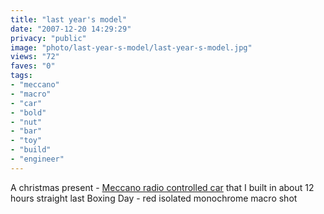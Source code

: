 ```yaml
---
title: "last year's model"
date: "2007-12-20 14:29:29"
privacy: "public"
image: "photo/last-year-s-model/last-year-s-model.jpg"
views: "72"
faves: "0"
tags:
- "meccano"
- "macro"
- "car"
- "bold"
- "nut"
- "bar"
- "toy"
- "build"
- "engineer"
---
```

A christmas present - <a href="http://www.mailorderexpress.com/Meccano_Tuning_-_Radio_Control_Light_and_Sound_Car_Orange.asp">Meccano radio controlled car</a> that I built in about 12 hours straight last Boxing Day - red isolated monochrome macro shot
